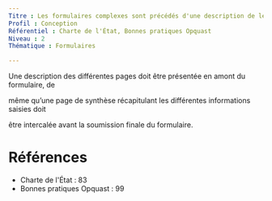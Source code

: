 ```yaml
---
Titre : Les formulaires complexes sont précédés d'une description de leurs étapes.
Profil : Conception
Référentiel : Charte de l'État, Bonnes pratiques Opquast
Niveau : 2
Thématique : Formulaires

---
```

Une description des différentes pages doit être présentée en amont du formulaire, de

même qu’une page de synthèse récapitulant les différentes informations saisies doit

être intercalée avant la soumission finale du formulaire.

# Références

*   Charte de l'État : 83
*   Bonnes pratiques Opquast : 99